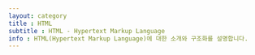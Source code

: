 ```yaml
---
layout: category
title : HTML
subtitle : HTML - Hypertext Markup Language
info : HTML(Hypertext Markup Language)에 대한 소개와 구조화를 설명합니다.
---
```

